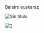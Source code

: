 Balatro euskaraz




![Sin título](https://github.com/user-attachments/assets/4ae36fb5-b29f-49a0-9492-cc43e1a46afa)

![2](https://github.com/user-attachments/assets/f8cbb4ea-3c90-4b46-80c1-f91f2991a04c)
